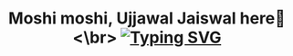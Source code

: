<h1 align="center">Moshi moshi, Ujjawal Jaiswal here👋 <\br>
<a href="https://git.io/typing-svg"><img src="https://readme-typing-svg.demolab.com?font=Roboto+Slab&pause=1000&color=F7D509&background=17A8AC39&center=true&vCenter=true&width=435&lines=A+lot+to+learn+I+have;Lot+to+earn+i+got" alt="Typing SVG" /></a>
</h1>

<!--
**Ujjawal0204/Ujjawal0204** is a ✨ _special_ ✨ repository because its `README.md` (this file) appears on your GitHub profile.

Here are some ideas to get you started:

- 🔭 I’m currently working on ...
- 🌱 I’m currently learning ...
- 👯 I’m looking to collaborate on ...
- 🤔 I’m looking for help with ...
- 💬 Ask me about ...
- 📫 How to reach me: ...
- 😄 Pronouns: ...
- ⚡ Fun fact: ...
-->
